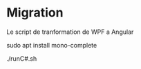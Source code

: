 # Migration
Le script de tranformation de WPF a Angular


sudo apt install mono-complete

./runC#.sh <file>
